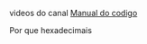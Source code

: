 videos do canal [Manual do codigo](https://www.youtube.com/playlist?list=PLLFRf_pkM7b7fHUHJaExLmE4FmVHnFU_B)

Por que hexadecimais